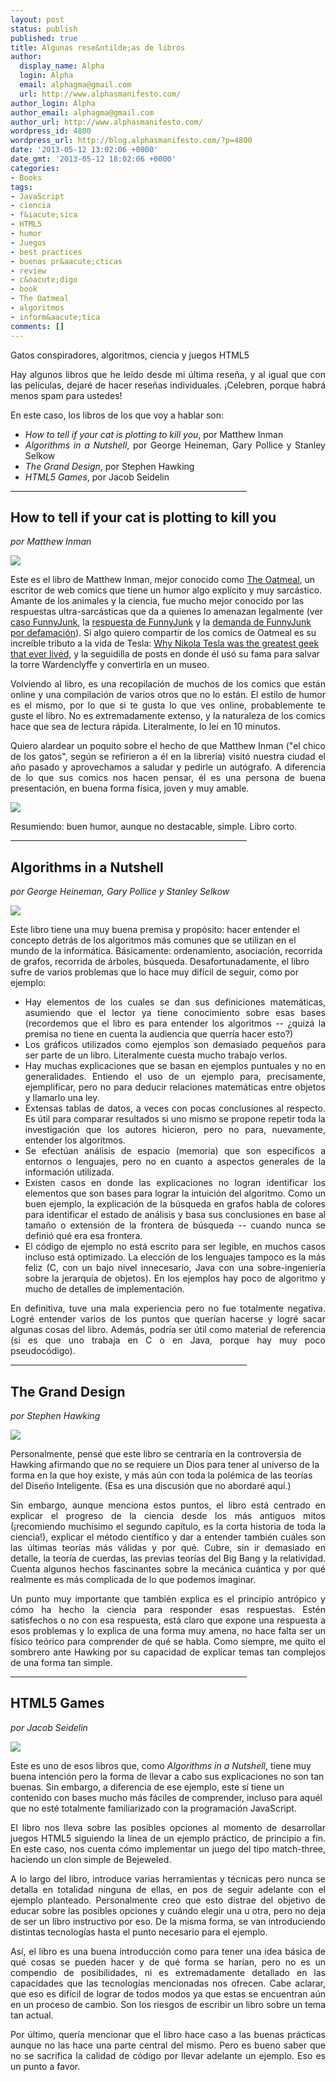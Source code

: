 ```yaml
---
layout: post
status: publish
published: true
title: Algunas rese&ntilde;as de libros
author:
  display_name: Alpha
  login: Alpha
  email: alphagma@gmail.com
  url: http://www.alphasmanifesto.com/
author_login: Alpha
author_email: alphagma@gmail.com
author_url: http://www.alphasmanifesto.com/
wordpress_id: 4800
wordpress_url: http://blog.alphasmanifesto.com/?p=4800
date: '2013-05-12 13:02:06 +0000'
date_gmt: '2013-05-12 18:02:06 +0000'
categories:
- Books
tags:
- JavaScript
- ciencia
- f&iacute;sica
- HTML5
- humor
- Juegos
- best practices
- buenas pr&aacute;cticas
- review
- c&oacute;digo
- book
- The Oatmeal
- algoritmos
- inform&aacute;tica
comments: []
---
```

Gatos conspiradores, algoritmos, ciencia y juegos HTML5

<p style="text-align: justify;">Hay algunos libros que he le&iacute;do desde mi &uacute;ltima rese&ntilde;a, y al igual que con las pel&iacute;culas, dejar&eacute; de hacer rese&ntilde;as individuales. &iexcl;Celebren, porque habr&aacute; menos spam para ustedes!</p>
<p style="text-align: justify;">En este caso, los libros de los que voy a hablar son:</p>
<ul>
<li style="text-align: justify;"><span style="line-height: 13px;"><em>How to tell if your cat is plotting to kill you</em>, por Matthew Inman</span></li>
<li style="text-align: justify;"><em>Algorithms in a Nutshell</em>, por George Heineman, Gary Pollice y Stanley Selkow</li>
<li style="text-align: justify;"><em>The Grand Design</em>, por Stephen Hawking</li>
<li style="text-align: justify;"><em>HTML5 Games</em>, por Jacob Seidelin</li>
</ul>
<p><!--more--></p>
<hr style="width: 75%;" width="75%" />
<h2>How to tell if your cat is plotting to kill you</h2>
<p><em>por Matthew Inman</em></p>

![](/assets/catplot1.jpg)

Este es el libro de Matthew Inman, mejor conocido como <a href="http://theoatmeal.com/">The Oatmeal</a>, un escritor de web comics que tiene un humor algo expl&iacute;cito y muy sarc&aacute;stico. Amante de los animales y la ciencia, fue mucho mejor conocido por las respuestas ultra-sarc&aacute;sticas que da a quienes lo amenazan legalmente (ver <a href="http://theoatmeal.com/blog/funnyjunk">caso FunnyJunk</a>, la <a href="http://theoatmeal.com/blog/funnyjunk2">respuesta de FunnyJunk</a> y la <a href="http://theoatmeal.com/blog/funnyjunk_letter">demanda de FunnyJunk por defamaci&oacute;n</a>). Si algo quiero compartir de los comics de Oatmeal es su incre&iacute;ble tributo a la vida de Tesla: <a href="http://theoatmeal.com/comics/tesla">Why Nikola Tesla was the greatest geek that ever lived</a>, y la seguidilla de posts en donde &eacute;l us&oacute; su fama para salvar la torre&nbsp;Wardenclyffe y convertirla en un museo.</p>
<p style="text-align: justify;">Volviendo al libro, es una recopilaci&oacute;n de muchos de los comics que est&aacute;n online y una compilaci&oacute;n de varios otros que no lo est&aacute;n. El estilo de humor es el mismo, por lo que si te gusta lo que ves online, probablemente te guste el libro. No es extremadamente extenso, y la naturaleza de los comics hace que sea de lectura r&aacute;pida. Literalmente, lo le&iacute; en 10 minutos.</p>
<p style="text-align: justify;">Quiero alardear un poquito sobre el hecho de que Matthew Inman ("el chico de los gatos", seg&uacute;n se refirieron a &eacute;l en la librer&iacute;a) visit&oacute; nuestra ciudad el a&ntilde;o pasado y aprovechamos a saludar y pedirle un aut&oacute;grafo. A diferencia de lo que sus comics nos hacen pensar, &eacute;l es una persona de buena presentaci&oacute;n, en buena forma f&iacute;sica, joven y muy amable.</p>

![](/assets/catplot2.jpg)

<p style="text-align: justify;">Resumiendo: buen humor, aunque no destacable, simple. Libro corto.</p>

<hr style="width: 75%;" width="75%" />
<h2></h2>
<h2>Algorithms in a Nutshell</h2>
<p><em>por&nbsp;George Heineman, Gary Pollice y Stanley Selkow</em></p>

![](/assets/algorithms_nutshell.jpeg)

<p>Este libro tiene una muy buena premisa y prop&oacute;sito: hacer entender el concepto detr&aacute;s de los algoritmos m&aacute;s comunes que se utilizan en el mundo de la inform&aacute;tica. B&aacute;sicamente: ordenamiento, asociaci&oacute;n, recorrida de grafos, recorrida de &aacute;rboles, b&uacute;squeda. Desafortunadamente, el libro sufre de varios problemas que lo hace muy dif&iacute;cil de seguir, como por ejemplo:</p>
<ul style="text-align: justify;">
<li><span style="line-height: 13px;">Hay elementos de los cuales se dan sus definiciones matem&aacute;ticas, asumiendo que el lector ya tiene conocimiento sobre esas bases (recordemos que el libro es para entender los algoritmos -- &iquest;quiz&aacute; la premisa no tiene en cuenta la audiencia que querr&iacute;a hacer esto?)</span></li>
<li>Los gr&aacute;ficos utilizados como ejemplos son demasiado peque&ntilde;os para ser parte de un libro. Literalmente cuesta mucho trabajo verlos.</li>
<li>Hay muchas explicaciones que se basan en ejemplos puntuales y no en generalidades. Entiendo el uso de un ejemplo para, precisamente, ejemplificar, pero no para deducir relaciones matem&aacute;ticas entre objetos y llamarlo una ley.</li>
<li>Extensas tablas de datos, a veces con pocas conclusiones al respecto. Es &uacute;til para comparar resultados si uno mismo se propone repetir toda la investigaci&oacute;n que los autores hicieron, pero no para, nuevamente, entender los algoritmos.</li>
<li>Se efect&uacute;an an&aacute;lisis de espacio (memoria) que son espec&iacute;ficos a entornos o lenguajes, pero no en cuanto a aspectos generales de la informaci&oacute;n utilizada.</li>
<li>Existen casos en donde las explicaciones no logran identificar los elementos que son bases para lograr la intuici&oacute;n del algoritmo. Como un buen ejemplo, la explicaci&oacute;n de la b&uacute;squeda en grafos habla de colores para identificar el estado de an&aacute;lisis y basa sus conclusiones en base al tama&ntilde;o o extensi&oacute;n de la frontera de b&uacute;squeda -- cuando nunca se defini&oacute; qu&eacute; era esa frontera.</li>
<li>El c&oacute;digo de ejemplo no est&aacute; escrito para ser legible, en muchos casos incluso est&aacute; optimizado. La elecci&oacute;n de los lenguajes tampoco es la m&aacute;s feliz (C, con un bajo nivel innecesario, Java con una sobre-ingenier&iacute;a sobre la jerarqu&iacute;a de objetos). En los ejemplos hay poco de algoritmo y mucho de detalles de implementaci&oacute;n.</li>
</ul>
<p style="text-align: justify;">En definitiva, tuve una mala experiencia pero no fue totalmente negativa. Logr&eacute; entender varios de los puntos que quer&iacute;an hacerse y logr&eacute; sacar algunas cosas del libro. Adem&aacute;s, podr&iacute;a ser &uacute;til como material de referencia (si es que uno trabaja en C o en Java, porque hay muy poco pseudoc&oacute;digo).</p>
<hr style="width: 75%;" width="75%" />
<h2>The Grand Design</h2>
<p><em>por Stephen Hawking</em></p>

![](/assets/grandDesign.jpg)

<p>Personalmente, pens&eacute; que este libro se centrar&iacute;a en la controversia de Hawking afirmando que no se requiere un Dios para tener al universo de la forma en la que hoy existe, y m&aacute;s a&uacute;n con toda la pol&eacute;mica de las teor&iacute;as del Dise&ntilde;o Inteligente. (Esa es una discusi&oacute;n que no abordar&eacute; aqu&iacute;.)</p>
<p style="text-align: justify;">Sin embargo, aunque menciona estos puntos, el libro est&aacute; centrado en explicar el progreso de la ciencia desde los m&aacute;s antiguos mitos (&iexcl;recomiendo much&iacute;simo el segundo cap&iacute;tulo, es la corta historia de toda la ciencia!), explicar el m&eacute;todo cient&iacute;fico y dar a entender tambi&eacute;n cu&aacute;les son las &uacute;ltimas teor&iacute;as m&aacute;s v&aacute;lidas y por qu&eacute;. Cubre, sin ir demasiado en detalle, la teor&iacute;a de cuerdas, las previas teor&iacute;as del Big Bang y la relatividad. Cuenta algunos hechos fascinantes sobre la mec&aacute;nica cu&aacute;ntica y por qu&eacute; realmente es m&aacute;s complicada de lo que podemos imaginar.</p>
<p style="text-align: justify;">Un punto muy importante que tambi&eacute;n explica es el principio antr&oacute;pico y c&oacute;mo ha hecho la ciencia para responder esas respuestas. Est&eacute;n satisfechos o no con esa respuesta, est&aacute; claro que expone una respuesta a esos problemas y lo explica de una forma muy amena, no hace falta ser un f&iacute;sico te&oacute;rico para comprender de qu&eacute; se habla. Como siempre, me quito el sombrero ante Hawking por su capacidad de explicar temas tan complejos de una forma tan simple.</p>
<hr style="width: 75%;" width="75%" />
<h2>HTML5 Games</h2>
<p><em>por Jacob Seidelin</em></p>

![](/assets/html5games.jpg)

<p>Este es uno de esos libros que, como <em>Algorithms in a Nutshell</em>, tiene muy buena intenci&oacute;n pero la forma de llevar a cabo sus explicaciones no son tan buenas. Sin embargo, a diferencia de ese ejemplo, este s&iacute; tiene un contenido con bases mucho m&aacute;s f&aacute;ciles de comprender, incluso para aqu&eacute;l que no est&eacute; totalmente familiarizado con la programaci&oacute;n JavaScript.</p>
<p style="text-align: justify;">El libro nos lleva sobre las posibles opciones al momento de desarrollar juegos HTML5 siguiendo la l&iacute;nea de un ejemplo pr&aacute;ctico, de principio a fin. En este caso, nos cuenta c&oacute;mo implementar un juego del tipo match-three, haciendo un clon simple de Bejeweled.</p>
<p style="text-align: justify;">A lo largo del libro, introduce varias herramientas y t&eacute;cnicas pero nunca se detalla en totalidad ninguna de ellas, en pos de seguir adelante con el ejemplo planteado. Personalmente creo que esto distrae del objetivo de educar sobre las posibles opciones y cu&aacute;ndo elegir una u otra, pero no deja de ser un libro instructivo por eso. De la misma forma, se van introduciendo distintas tecnolog&iacute;as hasta el punto necesario para el ejemplo.</p>
<p style="text-align: justify;">As&iacute;, el libro es una buena introducci&oacute;n como para tener una idea b&aacute;sica de qu&eacute; cosas se pueden hacer y de qu&eacute; forma se har&iacute;an, pero no es un compendio de posibilidades, ni es extremadamente detallado en las capacidades que las tecnolog&iacute;as mencionadas nos ofrecen. Cabe aclarar, que eso es dif&iacute;cil de lograr de todos modos ya que estas se encuentran a&uacute;n en un proceso de cambio. Son los riesgos de escribir un libro sobre un tema tan actual.</p>
<p style="text-align: justify;">Por &uacute;ltimo, quer&iacute;a mencionar que el libro hace caso a las buenas pr&aacute;cticas aunque no las hace una parte central del mismo. Pero es bueno saber que no se sacrifica la calidad de c&oacute;digo por llevar adelante un ejemplo. Eso es un punto a favor.</p>
